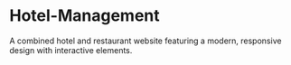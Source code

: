 # Hotel-Management
A combined hotel and restaurant website featuring a modern, responsive design with interactive elements.
